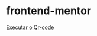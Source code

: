 # frontend-mentor
 
<a href= "https://lucasricos.github.io/frontend-mentor/qr-code-component-main/index.html"> Executar o Qr-code </a>